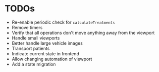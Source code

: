 # TODOs

-   Re-enable periodic check for `calculateTreatments`
-   Remove timers
-   Verify that all operations don't move anything away from the viewport
-   Handle small viewports
-   Better handle large vehicle images
-   Transport patients
-   Indicate current state in frontend
-   Allow changing automation of viewport
-   Add a state migration
